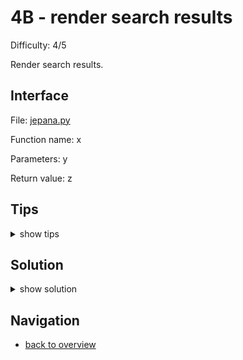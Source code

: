 # 4B - render search results

Difficulty: 4/5

Render search results.

## Interface ##

File: [jepana.py](workspace/jepana.py)

Function name: x

Parameters: y

Return value: z

## Tips ##

<details>
  <summary>show tips</summary>

* you can
</details>

## Solution ##

<details>
  <summary>show solution</summary>

```
def fn(p):
	pass
```
</details>

## Navigation ##
* [back to overview](0.md)
